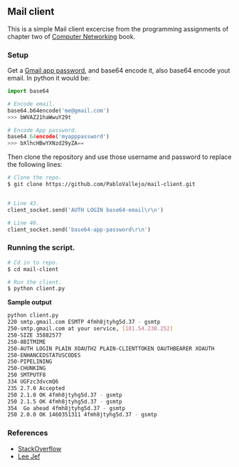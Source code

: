 ## Mail client

This is a simple Mail client excercise from the programming assignments of chapter two of [Computer Networking](http://www.amazon.com/Computer-Networking-Top-Down-Approach-Edition/dp/0132856204) book.

### Setup

Get a [Gmail app password](https://security.google.com/settings/security/apppasswords), and base64 encode it, also base64 encode yout email. In python it would be:

```python
import base64

# Encode email.
base64.b64encode('me@gmail.com')
>>> bWVAZ21haWwuY29t

# Encode App password.
base64.64encode('myapppassword')
>>> bXlhcHBwYXNzd29yZA==
```

Then clone the repository and use those username and password to replace the following lines:

```bash
# Clone the repo.
$ git clone https://github.com/PabloVallejo/mail-client.git
```

```python

# Line 43.
client_socket.send('AUTH LOGIN base64-email\r\n')

# Line 46.
client_socket.send('base64-app-password\r\n')
```

### Running the script.

```bash
# Cd in to repo.
$ cd mail-client

# Run the client.
$ python client.py
```

**Sample output**
```bash
python client.py
220 smtp.gmail.com ESMTP 4fmh8jtyhg5d.37 - gsmtp
250-smtp.gmail.com at your service, [181.54.230.252]
250-SIZE 35882577
250-8BITMIME
250-AUTH LOGIN PLAIN XOAUTH2 PLAIN-CLIENTTOKEN OAUTHBEARER XOAUTH
250-ENHANCEDSTATUSCODES
250-PIPELINING
250-CHUNKING
250 SMTPUTF8
334 UGFzc3dvcmQ6
235 2.7.0 Accepted
250 2.1.0 OK 4fmh8jtyhg5d.37 - gsmtp
250 2.1.5 OK 4fmh8jtyhg5d.37 - gsmtp
354  Go ahead 4fmh8jtyhg5d.37 - gsmtp
250 2.0.0 OK 1460351311 4fmh8jtyhg5d.37 - gsmtp
```

### References

* [StackOverflow](http://stackoverflow.com/questions/8974283/gmail-auth-login-smtp-authentication)
* [Lee Jef](https://leejef.wordpress.com/2013/11/02/net-cent-assignment-3-mail-client/)


